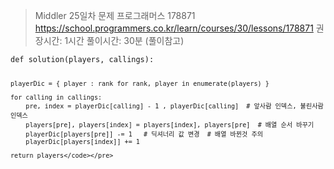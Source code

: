 <blockquote>
<p>Middler 25일차
문제 프로그래머스 178871
<a href="https://school.programmers.co.kr/learn/courses/30/lessons/178871">https://school.programmers.co.kr/learn/courses/30/lessons/178871</a>
권장시간: 1시간
풀이시간: 30분 (풀이참고)</p>
</blockquote>
<pre><code class="language-python3">def solution(players, callings):

    playerDic = { player : rank for rank, player in enumerate(players) }

    for calling in callings:
        pre, index = playerDic[calling] - 1 , playerDic[calling]  # 앞사람 인덱스, 불린사람 인덱스
        players[pre], players[index] = players[index], players[pre]  # 배열 순서 바꾸기
        playerDic[players[pre]] -= 1   # 딕셔너리 값 변경  # 배열 바뀐것 주의
        playerDic[players[index]] += 1

    return players</code></pre>
<p><img alt="" src="https://velog.velcdn.com/images/saruru/post/683d7c82-43a4-4f28-bd07-398d8991a6b7/image.png" /></p>